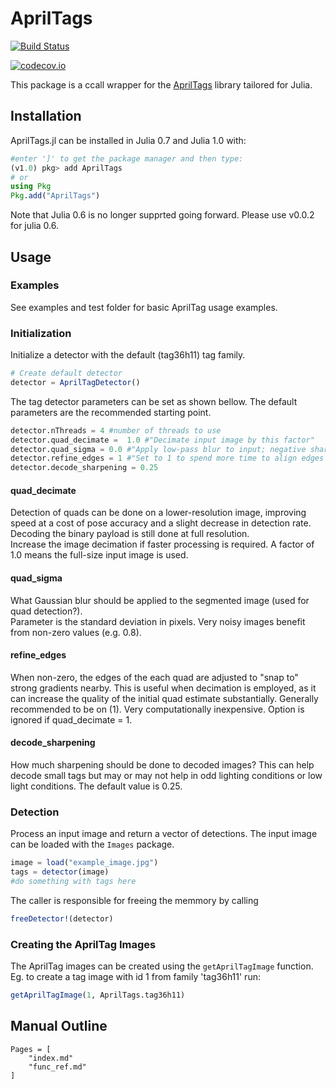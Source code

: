 # AprilTags

[![Build Status](https://travis-ci.org/JuliaRobotics/AprilTags.jl.svg?branch=master)](https://travis-ci.org/JuliaRobotics/AprilTags.jl)

[![codecov.io](http://codecov.io/github/JuliaRobotics/AprilTags.jl/coverage.svg?branch=master)](http://codecov.io/github/JuliaRobotics/AprilTags.jl?branch=master)

This package is a ccall wrapper for the [AprilTags](https://april.eecs.umich.edu/software/apriltag.html) library tailored for Julia.

## Installation
AprilTags.jl can be installed in Julia 0.7 and Julia 1.0 with:
```julia
#enter ']' to get the package manager and then type:
(v1.0) pkg> add AprilTags
# or
using Pkg
Pkg.add("AprilTags")
```
Note that Julia 0.6 is no longer supprted going forward. Please use v0.0.2 for julia 0.6.  

## Usage
### Examples
See examples and test folder for basic AprilTag usage examples.

### Initialization
Initialize a detector with the default (tag36h11) tag family.
```julia
# Create default detector
detector = AprilTagDetector()
```
The tag detector parameters can be set as shown bellow.
The default parameters are the recommended starting point.
```julia
detector.nThreads = 4 #number of threads to use
detector.quad_decimate =  1.0 #"Decimate input image by this factor"
detector.quad_sigma = 0.0 #"Apply low-pass blur to input; negative sharpens"
detector.refine_edges = 1 #"Set to 1 to spend more time to align edges of tags"
detector.decode_sharpening = 0.25
```    

#### quad_decimate
Detection of quads can be done on a lower-resolution image, improving speed at a cost of pose accuracy and a slight decrease in detection rate. Decoding the binary payload is still done at full resolution.  
Increase the image decimation if faster processing is required. A factor of 1.0 means the full-size input image is used.

#### quad_sigma
What Gaussian blur should be applied to the segmented image (used for quad detection?).  
Parameter is the standard deviation in pixels. Very noisy images benefit from non-zero values (e.g. 0.8).

#### refine_edges
When non-zero, the edges of the each quad are adjusted to "snap to" strong gradients nearby. This is useful when decimation is employed, as it can increase the quality of the initial quad estimate substantially. Generally recommended to be on (1). Very computationally inexpensive. Option is ignored if quad_decimate = 1.

#### decode_sharpening
How much sharpening should be done to decoded images? This can help decode small tags but may or may not help in odd lighting conditions or low light conditions. The default value is 0.25.

### Detection
Process an input image and return a vector of detections.
The input image can be loaded with the `Images` package.
```julia
image = load("example_image.jpg")
tags = detector(image)
#do something with tags here
```

The caller is responsible for freeing the memmory by calling
```julia
freeDetector!(detector)
```

### Creating the AprilTag Images
The AprilTag images can be created using the `getAprilTagImage` function.  
Eg. to create a tag image with id 1 from family 'tag36h11' run:
```julia
getAprilTagImage(1, AprilTags.tag36h11)
```

## Manual Outline
```@contents
Pages = [
    "index.md"
    "func_ref.md"
]
```
